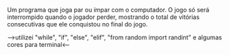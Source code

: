 Um programa que joga par ou ímpar com o computador. O jogo só será interrompido quando o jogador perder, mostrando o total de vitórias consecutivas que ele conquistou no final do jogo.

-->utilizei "while", "if", "else", "elif", "from random import randint" e algumas cores para terminal<--
